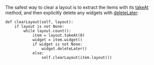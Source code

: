 The safest way to clear a layout is to extract the items with its [takeAt](https://doc.qt.io/qt-4.8/qlayout.html#takeAt) method, and then explicitly delete any widgets with [deleteLater](https://doc.qt.io/qt-4.8/qobject.html#deleteLater):

    def clearLayout(self, layout):
        if layout is not None:
            while layout.count():
                item = layout.takeAt(0)
                widget = item.widget()
                if widget is not None:
                    widget.deleteLater()
                else:
                    self.clearLayout(item.layout())


